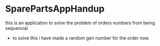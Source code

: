 # SparePartsAppHandup
this is an application to solve the problem of orders numbers from being sequencial
- to solve this i have made a random gen number for the order now.
